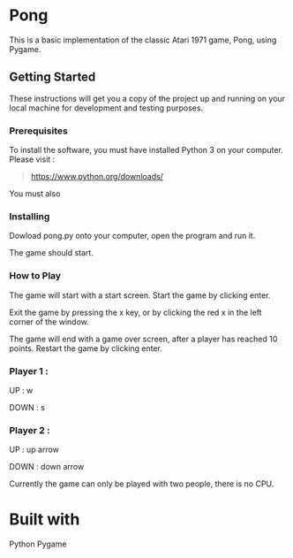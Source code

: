 # **Pong**

This is a basic implementation of the classic Atari 1971 game, Pong, using Pygame.

## **Getting Started**

These instructions will get you a copy of the project up and running on your local machine for development and testing purposes.

### **Prerequisites**

To install the software, you must have installed Python 3 on your computer. Please visit :

>https://www.python.org/downloads/

You must also 

### **Installing**

Dowload pong.py onto your computer, open the program and run it.

The game should start.

### **How to Play**

The game will start with a start screen. Start the game by clicking enter.

Exit the game by pressing the x key, or by clicking the red x in the left corner of the window.

The game will end with a game over screen, after a player has reached 10 points. Restart the game by clicking enter.

### Player 1 :

UP : w

DOWN : s

### Player 2 :

UP : up arrow

DOWN : down arrow

Currently the game can only be played with two people, there is no CPU.

# **Built with**

Python
Pygame
